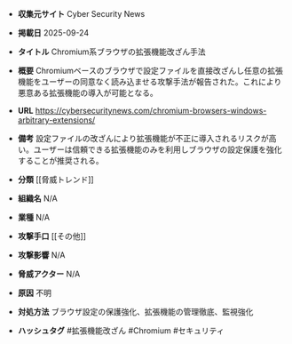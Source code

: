 - **収集元サイト**
Cyber Security News

- **掲載日**
2025-09-24

- **タイトル**
Chromium系ブラウザの拡張機能改ざん手法

- **概要**
Chromiumベースのブラウザで設定ファイルを直接改ざんし任意の拡張機能をユーザーの同意なく読み込ませる攻撃手法が報告された。これにより悪意ある拡張機能の導入が可能となる。

- **URL**
https://cybersecuritynews.com/chromium-browsers-windows-arbitrary-extensions/

- **備考**
設定ファイルの改ざんにより拡張機能が不正に導入されるリスクが高い。ユーザーは信頼できる拡張機能のみを利用しブラウザの設定保護を強化することが推奨される。

- **分類**
[[脅威トレンド]]

- **組織名**
N/A

- **業種**
N/A

- **攻撃手口**
[[その他]]

- **攻撃影響**
N/A

- **脅威アクター**
N/A

- **原因**
不明

- **対処方法**
ブラウザ設定の保護強化、拡張機能の管理徹底、監視強化

- **ハッシュタグ**
#拡張機能改ざん #Chromium #セキュリティ
